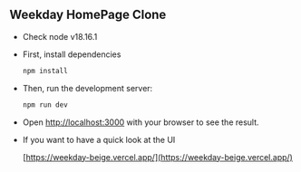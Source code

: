 ## Weekday HomePage Clone

 - Check node v18.16.1

 - First, install dependencies

	```bash
	npm install
	```


 - Then, run the development server:

	```bash
	npm run dev
	```

 - Open [http://localhost:3000](http://localhost:3000) with your browser to see the result.
 
 - If you want to have a quick look at the UI

	[https://weekday-beige.vercel.app/](https://weekday-beige.vercel.app/)